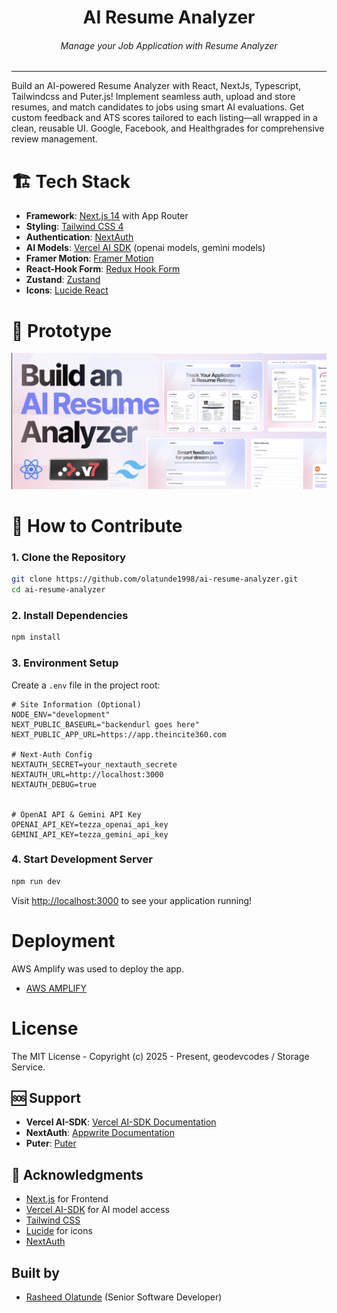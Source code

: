 <div align="center">
<h1>AI Resume Analyzer</h1>
<h6><i>Manage your Job Application with Resume Analyzer</i></h6>
<hr />
</div>

Build an AI-powered Resume Analyzer with React, NextJs, Typescript, Tailwindcss and Puter.js! Implement seamless auth, upload and store resumes, and match candidates to jobs using smart AI evaluations. Get custom feedback and ATS scores tailored to each listing—all wrapped in a clean, reusable UI. Google, Facebook, and Healthgrades for comprehensive review management.

# 🏗️ Tech Stack

- **Framework**: [Next.js 14](https://nextjs.org/) with App Router
- **Styling**: [Tailwind CSS 4](https://tailwindcss.com/)
- **Authentication**: [NextAuth](https://next-auth.js.org/)
- **AI Models**: [Vercel AI SDK](https://ai-sdk.dev/) (openai models, gemini models)
- **Framer Motion**: [Framer Motion](https://motion.dev/docs)
- **React-Hook Form**: [Redux Hook Form](https://react-hook-form.com)
- **Zustand**: [Zustand](https://zustand.docs.pmnd.rs/getting-started/introduction)
- **Icons**: [Lucide React](https://lucide.dev/)


# 🎯 Prototype

![Minion](public/prototype.png)

# 🚀 How to Contribute

### 1. Clone the Repository

```bash
git clone https://github.com/olatunde1998/ai-resume-analyzer.git
cd ai-resume-analyzer
```

### 2. Install Dependencies

```bash
npm install
```

### 3. Environment Setup

Create a `.env` file in the project root:

```env
# Site Information (Optional)
NODE_ENV="development"
NEXT_PUBLIC_BASEURL="backendurl goes here"
NEXT_PUBLIC_APP_URL=https://app.theincite360.com

# Next-Auth Config
NEXTAUTH_SECRET=your_nextauth_secrete
NEXTAUTH_URL=http://localhost:3000
NEXTAUTH_DEBUG=true


# OpenAI API & Gemini API Key
OPENAI_API_KEY=tezza_openai_api_key
GEMINI_API_KEY=tezza_gemini_api_key

```

### 4. Start Development Server

```bash
npm run dev
```

Visit [http://localhost:3000](http://localhost:3000) to see your application running!

# Deployment

AWS Amplify was used to deploy the app.

- [AWS AMPLIFY](https://us-east-1.console.aws.amazon.com/amplify)

# License

The MIT License - Copyright (c) 2025 - Present, geodevcodes / Storage Service.

## 🆘 Support

- **Vercel AI-SDK**: [Vercel AI-SDK Documentation](https://ai-sdk.dev/docs/introduction/)
- **NextAuth**: [Appwrite Documentation](https://next-auth.js.org/)
- **Puter**: [Puter](https://docs.puter.com/)

## 🙏 Acknowledgments

- [Next.js](https://nextjs.org) for Frontend 
- [Vercel AI-SDK](https://ai-sdk.dev/) for AI model access
- [Tailwind CSS](https://tailwindcss.com)
- [Lucide](https://lucide.dev) for icons
- [NextAuth](https://next-auth.js.org/)

## Built by

- [Rasheed Olatunde](https://github.com/olatunde1998) (Senior Software Developer)

